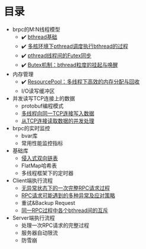 # 目录
* brpc的M:N线程模型
  * :heavy_check_mark: [bthread基础](docs/bthread_basis.md)
  * :heavy_check_mark: [多核环境下pthread调度执行bthread的过程](docs/bthread_schedule.md)
  * :heavy_check_mark: [pthread线程间的Futex同步](docs/futex.md)
  * :heavy_check_mark: [Butex机制：bthread粒度的挂起与唤醒](docs/butex.md)
* 内存管理
  * :heavy_check_mark: [ResourcePool：多线程下高效的内存分配与回收](docs/resource_pool.md)
  * I/O读写缓冲区
* 并发读写TCP连接上的数据
  * protobuf编程模式
  * [多线程向同一TCP连接写入数据](docs/io_write.md)
  * [从TCP连接读取数据的并发处理](docs/io_read.md)
* brpc的实时监控
  * bvar库
  * 常用性能监控指标
* 基础库
  * [侵入式双向链表](docs/linkedlist.md)
  * FlatMap哈希表
  * 多线程框架下的定时器
* Client端执行流程
  * [无异常状态下的一次完整RPC请求过程](docs/client_rpc_normal.md)
  * [RPC请求可能遇到的多种异常及应对策略](docs/client_rpc_exception.md)
  * 重试&Backup Request
  * [同一RPC过程中各个bthread间的互斥](docs/client_bthread_sync.md)
* Server端执行流程
  * 处理一次RPC请求的完整过程
  * 服务器自动限流
  * 防雪崩
